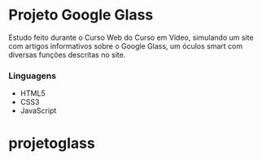 <h1> Projeto Google Glass</h1>
<p>Estudo feito durante o Curso Web do Curso em Vídeo, simulando um site com artigos informativos sobre o Google Glass, um óculos smart com diversas funções descritas no site.</p> 

<h3>Linguagens</h3>
  <ul>
    <li>HTML5</li>
    <li>CSS3</li>
    <li>JavaScript</li>
  </ul>
  
# projetoglass
